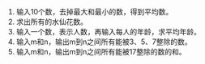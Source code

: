 1. 输入10个数，去掉最大和最小的数，得到平均数。
2. 求出所有的水仙花数。
3. 输入一个数，表示人数，再输入每人的年龄，求平均年龄。
4. 输入m和n，输出m到n之间所有能被3、5、7整除的数。
5. 输入m和n，输出m到n之间所有能被17整除的数的和。


